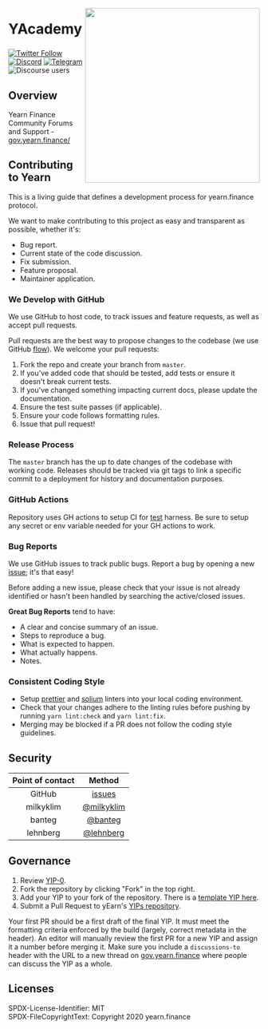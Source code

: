 <!-- copyright 2020 yearn.finance && the contributors -->
<p align="center">
 <img src="https://raw.githubusercontent.com/gist/sambacha/9a62174a080ead34271ff5d187a24343/raw/02cad2900f4cedb87895cc57729030e095d2869f/gh_banner.svg" align="right" width="350">
	<h1 align="left">YAcademy</h1>
 <h3 align="center"> </h3>
 <p align="center">
<align="center">

 [![Twitter Follow](https://img.shields.io/twitter/follow/iearnfinance.svg?label=iearnfinance&style=social)](https://twitter.com/iearnfinance) [![Discord](https://img.shields.io/discord/734804446353031319.svg?color=768AD4&label=discord&logo=https%3A%2F%2Fdiscordapp.com%2Fassets%2F8c9701b98ad4372b58f13fd9f65f966e.svg)](https://discordapp.com/channels/734804446353031319/) [![Telegram](https://img.shields.io/badge/chat-on%20Telegram-blue.svg)](https://t.me/yearnfinance) <img alt="Discourse users" src="https://img.shields.io/discourse/users?server=https%3A%2F%2Fgov.yearn.finance%2F">

 </center>
  </p>
</p>


## Overview

Yearn Finance Community Forums and Support - [gov.yearn.finance/](https://gov.yearn.finance/)

## Contributing to Yearn

This is a living guide that defines a development process for yearn.finance
protocol.

We want to make contributing to this project as easy and transparent as
possible, whether it's:

-   Bug report.
-   Current state of the code discussion.
-   Fix submission.
-   Feature proposal.
-   Maintainer application.

### We Develop with GitHub

We use GitHub to host code, to track issues and feature requests, as well as
accept pull requests.

Pull requests are the best way to propose changes to the codebase (we use GitHub
[flow](https://guides.GitHub.com/introduction/flow/index.html)). We welcome your
pull requests:

1. Fork the repo and create your branch from `master`.
2. If you've added code that should be tested, add tests or ensure it doesn't
break current tests.
3. If you've changed something impacting current docs, please update the
documentation.
4. Ensure the test suite passes (if applicable).
5. Ensure your code follows formatting rules.
6. Issue that pull request!

### Release Process

The `master` branch has the up to date changes of the codebase with working
code. Releases should be tracked via git tags to link a specific commit to a
deployment for history and documentation purposes.

### GitHub Actions

Repository uses GH actions to setup CI for
[test](https://github.com/iearn-finance/yearn-protocol/blob/master/.github/workflows/test.yaml)
harness. Be sure to setup any secret or env variable needed for your GH actions
to work.

### Bug Reports

We use GitHub issues to track public bugs. Report a bug by opening a new
[issue](https://github.com/iearn-finance/yearn-protocol/issues/new); it's that
easy!

Before adding a new issue, please check that your issue is not already
identified or hasn't been handled by searching the active/closed issues.

**Great Bug Reports** tend to have:

-   A clear and concise summary of an issue.
-   Steps to reproduce a bug.
-   What is expected to happen.
-   What actually happens.
-   Notes.

### Consistent Coding Style

-   Setup [prettier](https://github.com/prettier/prettier) and
[solium](https://github.com/duaraghav8/Ethlint) linters into your local coding
environment.
-   Check that your changes adhere to the linting rules before pushing by
running `yarn lint:check` and `yarn lint:fix`.
-   Merging may be blocked if a PR does not follow the coding style guidelines.

## Security

| Point of contact  |  Method  |
| :---: | :---: |
| GitHub | [issues](https://github.com/iearn-finance/yearn-security/issues?q=is%3Aissue+is%3Aopen+sort%3Aupdated-desc) |
| milkyklim | [@milkyklim](https://github.com/milkyklim) |
| banteg | [@banteg](https://github.com/banteg) |
| lehnberg | [@lehnberg](https://github.com/lehnberg) |

## Governance

 1. Review [YIP-0](YIPS/yip-0.md).
 2. Fork the repository by clicking "Fork" in the top right.
 3. Add your YIP to your fork of the repository. There is a [template YIP
here](yip-X.md).
 4. Submit a Pull Request to yEarn's [YIPs
repository](https://github.com/iearn-finance/YIPS/).

Your first PR should be a first draft of the final YIP. It must meet the
formatting criteria enforced by the build (largely, correct metadata in the
header). An editor will manually review the first PR for a new YIP and assign
it a number before merging it. Make sure you include a `discussions-to` header
with the URL to a new thread on
[gov.yearn.finance](https://gov.yearn.finance/) where people can discuss the YIP as a whole.


## Licenses 

SPDX-License-Identifier: MIT <br>
SPDX-FileCopyrightText: Copyright 2020 yearn.finance  
